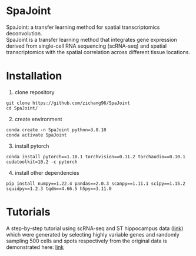 # SpaJoint
SpaJoint: a transfer learning method for spatial transcriptomics deconvolution.\
SpaJoint is a transfer learning method that integrates gene expression derived from single-cell RNA sequencing (scRNA-seq) and spatial transcriptomics with the spatial correlation across different tissue locations. 
# Installation
1. clone repository
```
git clone https://github.com/zichang96/SpaJoint
cd SpaJoint/
```
2. create environment
```
conda create -n SpaJoint python=3.8.10
conda activate SpaJoint
```
3. install pytorch
```
conda install pytorch==1.10.1 torchvision==0.11.2 torchaudio==0.10.1 cudatoolkit=10.2 -c pytorch
```
4. install other dependencies
```
pip install numpy==1.22.4 pandas==2.0.3 scanpy==1.11.1 scipy==1.15.2 squidpy==1.2.3 tqdm==4.66.5 h5py==3.11.0
```
# Tutorials
A step-by-step tutorial using scRNA-seq and ST hippocampus data ([link](https://github.com/zichang96/SpaJoint/tree/main/example)) which were generated by selecting highly variable genes and randomly sampling 500 cells and spots respectively from the original data is demonstrated here: [link](https://github.com/zichang96/SpaJoint/blob/main/tutorial.py)
